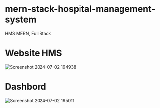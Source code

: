# mern-stack-hospital-management-system
HMS MERN, Full Stack

# Website HMS
![Screenshot 2024-07-02 194938](https://github.com/NarenderSD/mern-stack-hospital-management-system/assets/109752675/02036e82-79e7-4778-b9d4-b56863ff28c9)
# Dashbord
![Screenshot 2024-07-02 195011](https://github.com/NarenderSD/mern-stack-hospital-management-system/assets/109752675/9e1a0e38-a00f-4852-be5c-8f65ab09fa4e)
